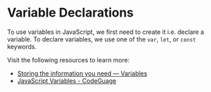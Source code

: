# Variable Declarations

To use variables in JavaScript, we first need to create it i.e. declare a variable. To declare variables, we use one of the `var`, `let`, or `const` keywords.

Visit the following resources to learn more:

- [Storing the information you need — Variables](https://developer.mozilla.org/en-US/docs/Learn/JavaScript/First_steps/Variables)
- [JavaScript Variables - CodeGuage](https://www.codeguage.com/courses/js/variables)

